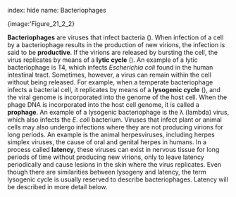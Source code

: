index: hide
name: Bacteriophages


{image:'Figure_21_2_2}
        

 **Bacteriophages** are viruses that infect bacteria (). When infection of a cell by a bacteriophage results in the production of new virions, the infection is said to be  **productive**. If the virions are released by bursting the cell, the virus replicates by means of a  **lytic cycle** (). An example of a lytic bacteriophage is T4, which infects  *Escherichia coli* found in the human intestinal tract. Sometimes, however, a virus can remain within the cell without being released. For example, when a temperate bacteriophage infects a bacterial cell, it replicates by means of a  **lysogenic cycle** (), and the viral genome is incorporated into the genome of the host cell. When the phage DNA is incorporated into the host cell genome, it is called a  **prophage**. An example of a lysogenic bacteriophage is the λ (lambda) virus, which also infects the  *E*.  *coli* bacterium. Viruses that infect plant or animal cells may also undergo infections where they are not producing virions for long periods. An example is the animal herpesviruses, including herpes simplex viruses, the cause of oral and genital herpes in humans. In a process called  **latency**, these viruses can exist in nervous tissue for long periods of time without producing new virions, only to leave latency periodically and cause lesions in the skin where the virus replicates. Even though there are similarities between lysogeny and latency, the term lysogenic cycle is usually reserved to describe bacteriophages. Latency will be described in more detail below.
